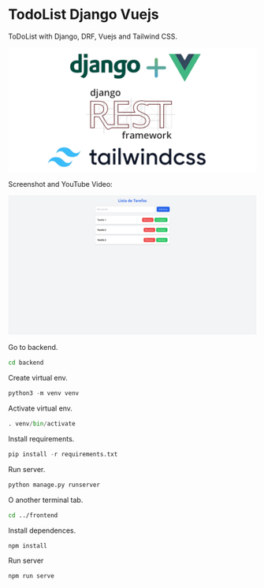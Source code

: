 # TodoList Django Vuejs
ToDoList with Django, DRF, Vuejs and Tailwind CSS.

![](https://raw.githubusercontent.com/silvajunior/django-vuejs-todo/refs/heads/main/django_vuejs_drf_tailwind_css.webp)

Screenshot and YouTube Video:

[![Video ToDoList Django+Vuejs](https://raw.githubusercontent.com/silvajunior/django-vuejs-todo/refs/heads/main/screenshot.png)](https://www.youtube.com/watch?v=P_VWtBwdvm4)

Go to backend.
```bash
cd backend
```
Create virtual env.
```python
python3 -m venv venv
```
Activate virtual env.
```python
. venv/bin/activate
```
Install requirements.
```python
pip install -r requirements.txt
```
Run server.
```python
python manage.py runserver
```
O another terminal tab.
```bash
cd ../frontend
```
Install dependences.
```node
npm install
```
Run server
```node
npm run serve
```
